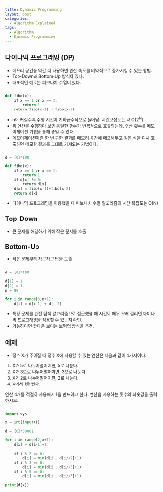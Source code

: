```yaml
---
title: Dynamic Programming
layout: post
categories:
  - Algorithm Explained
tags:
  - Algorithm
  - Dynamic Programming
---
```


## 다이나믹 프로그래밍 (DP)

* 메모리 공간을 약간 더 사용하면 연산 속도를 비약적으로 증가시킬 수 있는 방법.
* Top-Down과 Bottom-Up 방식이 있다.
* 대표적인 예로는 피보나치 수열이 있다.

```python

def fibo(x):
    if x == 1 or x == 2:
        return 1
    return fibo(x-1) + fibo(x-2)
```

* n이 커질수록 수행 시간이 기하급수적으로 늘어남. 시간보잡도는 약 O(2<sup>N</sup>).
* 위 연산을 수행하다 보면 동일한 함수가 반복적으로 호출되는데, 연산 횟수를 메모이제이션 기법을 통해 줄일 수 있다.
* 메모이제이션이란 한 번 구한 결과를 메모리 공간에 메모해두고 같은 식을 다시 호출하면 메모한 결과를 그대로 가져오는 기법이다.

```python

d = [0]*100

def fibo(x):
    if x == 1 or x == 2:
        return 1
    if d[x] != 0:
        return d[x]
    d[x] = fibo(x-1)+fibo(x-2)
    return d[x]

```

* 다이나믹 프로그래밍을 이용했을 때 피보나치 수열 알고리즘의 시간 복잡도는 O(N)

## Top-Down

* 큰 문제를 해결하기 위해 작은 문제를 호출

## Bottom-Up

* 작은 문제부터 차근차근 답을 도출

```python

d = [0]*100

d[1] = 1
d[2] = 1
n = 99

for i in range(3,n+1):
    d[i] = d[i-1] + d[i-2]

```

* 특정 문제를 완전 탐색 알고리즘으로 접근했을 때 시간이 매우 오래 걸리면 다이나믹 프로그래밍을 적용할 수 있는지 확인.
* 가능하다면 탑다운 보다는 보텀업 방식을 추천.

## 예제

* 정수 X가 주어질 때 정수 X에 사용할 수 있는 연산은 다음과 같이 4가지이다.

1. X가 5로 나누어떨어지면, 5로 나눈다.
2. X가 3으로 나누어떨어지면, 3으로 나눈다.
3. X가 2로 나누어떨어지면, 2로 나눈다.
4. X에서 1을 뺀다.

연산 4개를 적절히 사용해서 1을 만드려고 한다. 연산을 사용하는 횟수의 최솟값을 출력하시오.

```python

import sys

x = int(input())

d = [0]*30001

for i in range(2,x+1):
    d[i] = d[i-1]+1
    
    if i % 2 == 0:
        d[i] = min(d[i], d[i//2]+1)
    if i % 3 == 0:
        d[i] = min(d[i], d[i//3]+1)
    if i % 5 == 0:
        d[i] = min(d[i], d[i//5]+1)

print(d[x])

```
